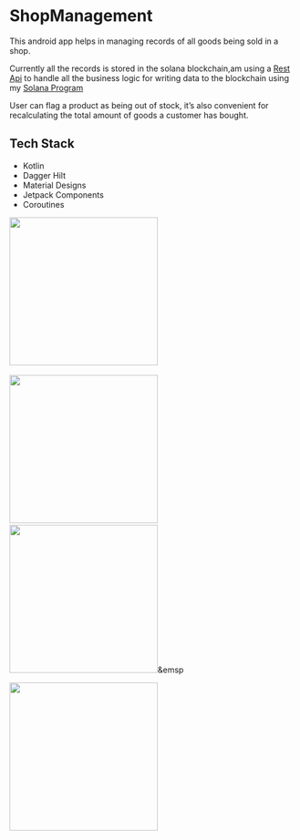 # ShopManagement

This android app helps in managing records of all goods being sold in a shop.

Currently all the records is stored in the solana blockchain,am using a [Rest Api](https://github.com/JusticeEli/shop-manager-api#readme) to handle all the business logic for writing data to the blockchain using my [Solana Program](https://github.com/JusticeEli/shop-manager#readme)





User can flag a product as being out of stock, it’s also
convenient for recalculating the total amount of goods a customer has bought.

## Tech Stack
- Kotlin
- Dagger Hilt
- Material Designs
- Jetpack Components
- Coroutines


<img src="https://user-images.githubusercontent.com/63531125/107875442-e4741d80-6ed0-11eb-97fd-c802fb6c0fb7.jpeg" width =260/>&emsp;


<img src="https://user-images.githubusercontent.com/63531125/107875434-e1792d00-6ed0-11eb-9024-25755d4760f1.jpeg" width =260/>&emsp;
<img src="https://user-images.githubusercontent.com/63531125/107875435-e211c380-6ed0-11eb-84a5-d405d77b88d4.jpeg" width =260/>&emsp

<img src="https://user-images.githubusercontent.com/63531125/107875440-e3db8700-6ed0-11eb-817d-43a01d360155.jpeg" width =260/>



